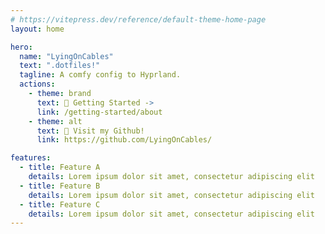 ```yaml
---
# https://vitepress.dev/reference/default-theme-home-page
layout: home

hero:
  name: "LyingOnCables"
  text: ".dotfiles!"
  tagline: A comfy config to Hyprland.
  actions:
    - theme: brand
      text: 🏡 Getting Started ->
      link: /getting-started/about
    - theme: alt
      text: 🐙 Visit my Github!
      link: https://github.com/LyingOnCables/

features:
  - title: Feature A
    details: Lorem ipsum dolor sit amet, consectetur adipiscing elit
  - title: Feature B
    details: Lorem ipsum dolor sit amet, consectetur adipiscing elit
  - title: Feature C
    details: Lorem ipsum dolor sit amet, consectetur adipiscing elit
---
```

